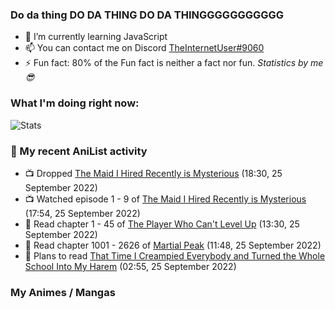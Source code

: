 ### Do da thing DO DA THING DO DA THINGGGGGGGGGGG

<!-- **TheInternetUser0/TheInternetUser0** is a ✨ _special_ ✨ repository because its `README.md` (this file) appears on your GitHub profile. -->


- 🌱 I’m currently learning JavaScript
- 📫 You can contact me on Discord [TheInternetUser#9060](https://discord.com/users/534117072796385300)
- ⚡ Fun fact: 80% of the Fun fact is neither a fact nor fun. _Statistics by me 😎_

### What I'm doing right now:
![Stats](https://discord.c99.nl/widget/theme-3/534117072796385300.png)

### 🌸 My recent AniList activity

<!-- ANILIST_ACTIVITY:start -->

-   📺 Dropped [The Maid I Hired Recently is Mysterious](https://anilist.co/anime/149326) (18:30, 25 September 2022)
-   📺 Watched episode 1 - 9 of [The Maid I Hired Recently is Mysterious](https://anilist.co/anime/149326) (17:54, 25 September 2022)
-   📖 Read chapter 1 - 45 of [The Player Who Can't Level Up](https://anilist.co/manga/130511) (13:30, 25 September 2022)
-   📖 Read chapter 1001 - 2626 of [Martial Peak](https://anilist.co/manga/104494) (11:48, 25 September 2022)
-   📖 Plans to read [That Time I Creampied Everybody and Turned the Whole School Into My Harem](https://anilist.co/manga/152441) (02:55, 25 September 2022)

<!-- ANILIST_ACTIVITY:end -->

### My Animes / Mangas

<!-- ANILIST_ANIME:START -->
<!-- ANILIST_ANIME:END -->

<!-- ANILIST_MANGA:START -->
<!-- ANILIST_MANGA:END -->
